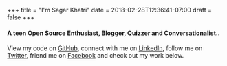+++
title = "I'm Sagar Khatri"
date = 2018-02-28T12:36:41-07:00
draft = false
+++

#### A teen Open Source Enthusiast, Blogger, Quizzer and Conversationalist..

View my code on [GitHub](https://github.com/ragasirtahk), connect with me on [LinkedIn](https://www.linkedin.com/in/ragasirtahk/), follow me on [Twitter](https://twitter.com/ragasirtahk), friend me on [Facebook](https://facebook.com/ragasirtahk7) and check out my work below.
